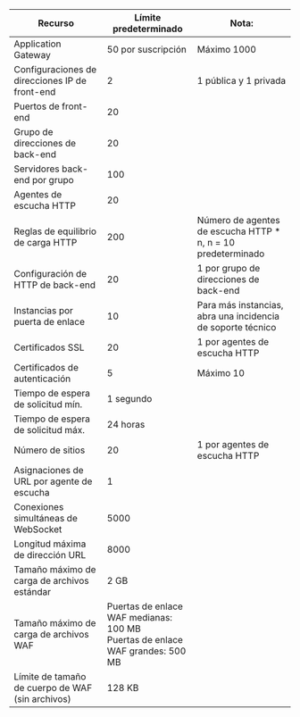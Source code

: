 | Recurso | Límite predeterminado | Nota: |
| --- | --- | --- |
| Application Gateway |50 por suscripción | Máximo 1000 |
| Configuraciones de direcciones IP de front-end |2 |1 pública y 1 privada |
| Puertos de front-end |20 | |
| Grupo de direcciones de back-end |20 | |
| Servidores back-end por grupo |100 | |
| Agentes de escucha HTTP |20 | |
| Reglas de equilibrio de carga HTTP |200 |Número de agentes de escucha HTTP * n, n = 10 predeterminado |
| Configuración de HTTP de back-end |20 |1 por grupo de direcciones de back-end |
| Instancias por puerta de enlace |10 | Para más instancias, abra una incidencia de soporte técnico |
| Certificados SSL |20 |1 por agentes de escucha HTTP |
| Certificados de autenticación |5 | Máximo 10 |
| Tiempo de espera de solicitud mín. |1 segundo | |
| Tiempo de espera de solicitud máx. |24 horas | |
| Número de sitios |20 |1 por agentes de escucha HTTP |
| Asignaciones de URL por agente de escucha |1 | |
| Conexiones simultáneas de WebSocket |5000| |
|Longitud máxima de dirección URL|8000|
| Tamaño máximo de carga de archivos estándar |2 GB | |
| Tamaño máximo de carga de archivos WAF |Puertas de enlace WAF medianas: 100 MB<br>Puertas de enlace WAF grandes: 500 MB| |
|Límite de tamaño de cuerpo de WAF (sin archivos)|128 KB|

